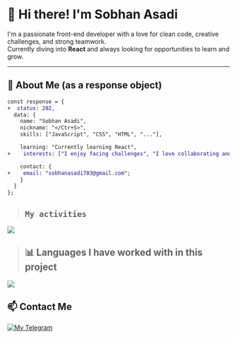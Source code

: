 # 👋 Hi there! I'm Sobhan Asadi

I'm a passionate front-end developer with a love for clean code, creative challenges, and strong teamwork.  
Currently diving into **React** and always looking for opportunities to learn and grow.

---

## 🚀 About Me (as a response object)

```diff
const response = {
+  status: 202,
  data: {
    name: "Sobhan Asadi",
    nickname: "</Ctr+S>",
    skills: ["JavaScript", "CSS", "HTML", "..."],

    learning: "Currently learning React",
+    interests: ["I enjoy facing challenges", "I love collaborating and working in teams"],

    contact: {
+    email: "sobhanasadi703@gmail.com";
    }
  }
};
```

> ## `My activities`
<img src="https://github-readme-stats.vercel.app/api?username=Sobhan-asadi&show_icons=true&theme=ambient_gradient"/>

> ##  📊 Languages I have worked with in this project
<img src="https://github-readme-stats.vercel.app/api/top-langs/?username=Sobhan-asadi&hide_progress=true"/>

## 📫 Contact Me
[![My Telegram](https://example.com/my-photo.jpg)](https://t.me/@SobhanAsadi)

